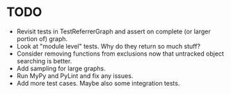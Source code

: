 # TODO

* Revisit tests in TestReferrerGraph and assert on complete (or larger portion of) graph.
* Look at "module level" tests. Why do they return so much stuff?
* Consider removing functions from exclusions now that untracked object searching is better.
* Add sampling for large graphs.
* Run MyPy and PyLint and fix any issues.
* Add more test cases. Maybe also some integration tests.
